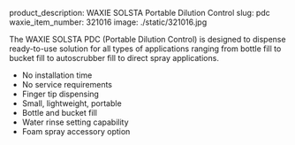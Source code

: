 product_description: WAXIE SOLSTA Portable Dilution Control 
slug: pdc 
waxie_item_number: 321016 
image: ./static/321016.jpg 

The WAXIE SOLSTA PDC (Portable Dilution Control) is designed to dispense ready-to-use solution for all types of applications ranging from bottle fill to bucket fill to autoscrubber fill to direct spray applications. 

- No installation time
- No service requirements
- Finger tip dispensing
- Small, lightweight, portable
- Bottle and bucket fill
- Water rinse setting capability
- Foam spray accessory option

